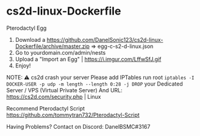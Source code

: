 # cs2d-linux-Dockerfile

Pterodactyl Egg

1. Download a https://github.com/DanelSonic123/cs2d-linux-Dockerfile/archive/master.zip => egg-c-s2-d-linux.json
2. Go to yourdomain.com/admin/nests
3. Upload a "Import an Egg" | https://i.imgur.com/LffwSfJ.gif
4. Enjoy!

NOTE: ⚠️ cs2d crash your server  Please add IPTables run root `iptables -I DOCKER-USER -p udp -m length --length 0:28 -j DROP` your Dedicated Server / VPS (Virtual Private Server) And URL: https://cs2d.com/security.php | Linux

Recommend Pterodactyl Script
https://github.com/tommytran732/Pterodactyl-Script

Having Problems? Contact on Discord: DanelBSMC#3167

